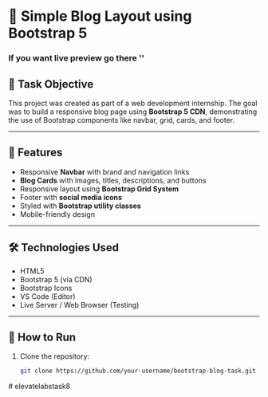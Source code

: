 # 📝 Simple Blog Layout using Bootstrap 5
### If you want live preview go there ''
## 📌 Task Objective

This project was created as part of a web development internship. The goal was to build a responsive blog page using **Bootstrap 5 CDN**, demonstrating the use of Bootstrap components like navbar, grid, cards, and footer.

---

## 🚀 Features

- Responsive **Navbar** with brand and navigation links
- **Blog Cards** with images, titles, descriptions, and buttons
- Responsive layout using **Bootstrap Grid System**
- Footer with **social media icons**
- Styled with **Bootstrap utility classes**
- Mobile-friendly design

---

## 🛠️ Technologies Used

- HTML5
- Bootstrap 5 (via CDN)
- Bootstrap Icons
- VS Code (Editor)
- Live Server / Web Browser (Testing)

---

## 🧪 How to Run

1. Clone the repository:
   ```bash
   git clone https://github.com/your-username/bootstrap-blog-task.git
#   e l e v a t e l a b s t a s k 8 
 
 
